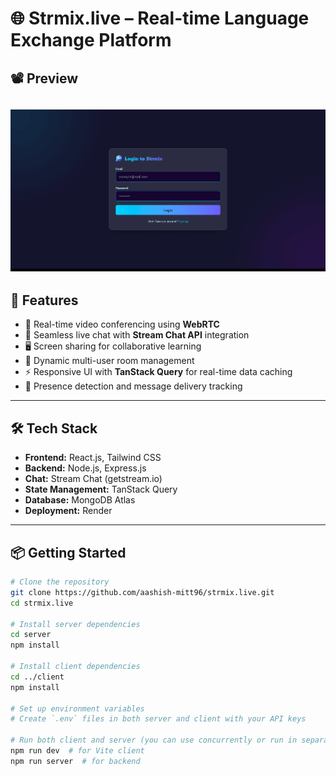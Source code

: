 # 🌐 Strmix.live – Real-time Language Exchange Platform

## 📽️ Preview

![Preview_gif.gif](./preview.gif)
---

## 🚀 Features

- 🎥 Real-time video conferencing using **WebRTC**
- 💬 Seamless live chat with **Stream Chat API** integration
- 🖥️ Screen sharing for collaborative learning
- 👥 Dynamic multi-user room management
- ⚡ Responsive UI with **TanStack Query** for real-time data caching
- 🔔 Presence detection and message delivery tracking

---

## 🛠️ Tech Stack

- **Frontend:** React.js, Tailwind CSS
- **Backend:** Node.js, Express.js
- **Chat:** Stream Chat (getstream.io)
- **State Management:** TanStack Query
- **Database:** MongoDB Atlas
- **Deployment:** Render

---

## 📦 Getting Started

```bash
# Clone the repository
git clone https://github.com/aashish-mitt96/strmix.live.git
cd strmix.live

# Install server dependencies
cd server
npm install

# Install client dependencies
cd ../client
npm install

# Set up environment variables
# Create `.env` files in both server and client with your API keys

# Run both client and server (you can use concurrently or run in separate terminals)
npm run dev  # for Vite client
npm run server  # for backend
